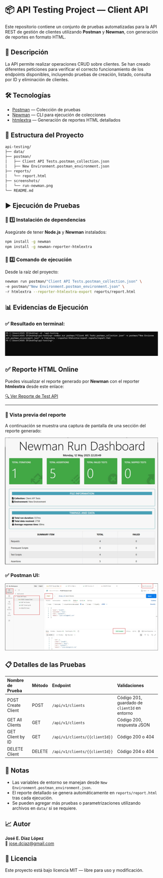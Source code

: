 # 📦 API Testing Project — Client API

Este repositorio contiene un conjunto de pruebas automatizadas para la API REST de gestión de clientes utilizando **Postman** y **Newman**, con generación de reportes en formato HTML.

## 📑 Descripción

La API permite realizar operaciones CRUD sobre clientes. Se han creado diferentes peticiones para verificar el correcto funcionamiento de los endpoints disponibles, incluyendo pruebas de creación, listado, consulta por ID y eliminación de clientes.

## 🛠️ Tecnologías

- [Postman](https://www.postman.com/) — Colección de pruebas
- [Newman](https://github.com/postmanlabs/newman) — CLI para ejecución de colecciones
- [htmlextra](https://www.npmjs.com/package/newman-reporter-htmlextra) — Generación de reportes HTML detallados

## 📂 Estructura del Proyecto

```
api-testing/
├── data/                     
├── postman/
│   ├── Client API Tests.postman_collection.json    
│   ├── New Environment.postman_environment.json    
├── reports/
│   └── report.html            
├── screenshots/
│   └── run-newman.png         
└── README.md                  
```

## ▶️ Ejecución de Pruebas

### 📌 1️⃣ Instalación de dependencias

Asegúrate de tener **Node.js** y **Newman** instalados:

```bash
npm install -g newman
npm install -g newman-reporter-htmlextra
```

### 📌 2️⃣ Comando de ejecución

Desde la raíz del proyecto:

```bash
newman run postman/"Client API Tests.postman_collection.json" \
-e postman/"New Environment.postman_environment.json" \
-r htmlextra --reporter-htmlextra-export reports/report.html
```

## 📊 Evidencias de Ejecución

### ✅ Resultado en terminal:

![Ejecución en terminal](screenshots/run-newman.jpg)

## ✅ Reporte HTML Online

Puedes visualizar el reporte generado por **Newman** con el reporter **htmlextra** desde este enlace:

[🔍 Ver Reporte de Test API](https://josediazlopez88.github.io/api-testing/report.html)

---

### 📸 Vista previa del reporte

A continuación se muestra una captura de pantalla de una sección del reporte generado:

![Reporte HTML](./screenshots/report-html.jpg)


### ✅ Postman UI:
![Postman UI](screenshots/postman.jpg)

## 📋 Detalles de las Pruebas

| Nombre de Prueba    | Método | Endpoint                        | Validaciones                                  |
|:-------------------|:--------|:--------------------------------|:----------------------------------------------|
| POST Create Client  | POST   | `/api/v1/clients`               | Código 201, guardado de `clientId` en entorno |
| GET All Clients     | GET    | `/api/v1/clients`               | Código 200, respuesta JSON                    |
| GET Client by ID    | GET    | `/api/v1/clients/{{clientId}}`  | Código 200 o 404                              |
| DELETE Client       | DELETE | `/api/v1/clients/{{clientId}}`  | Código 204 o 404                              |

## 📌 Notas

- Las variables de entorno se manejan desde `New Environment.postman_environment.json`.
- El reporte detallado se genera automáticamente en `reports/report.html` tras cada ejecución.
- Se pueden agregar más pruebas o parametrizaciones utilizando archivos en `data/` si se requiere.

## 📈 Autor

**José E. Díaz López**  
📧 jose.dciaz@gmail.com  

## 📖 Licencia

Este proyecto está bajo licencia MIT — libre para uso y modificación.
